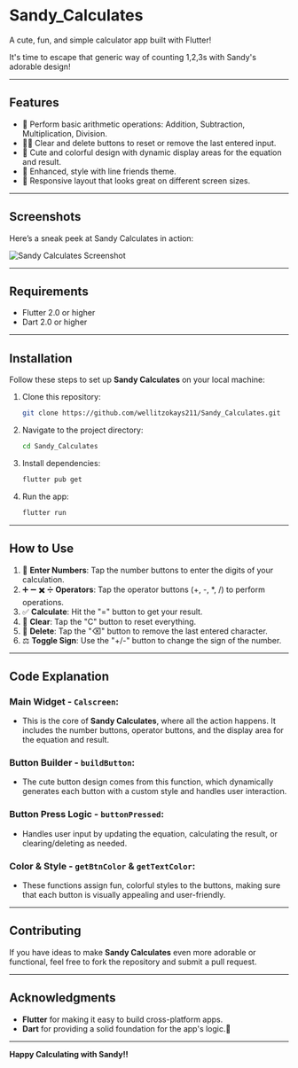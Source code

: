 # Sandy_Calculates
A cute, fun, and simple calculator app built with Flutter! 

It's time to escape that generic way of counting 1,2,3s with Sandy's adorable design!

---

## Features

- 🧮 Perform basic arithmetic operations: Addition, Subtraction, Multiplication, Division.
- 🧑‍💻 Clear and delete buttons to reset or remove the last entered input.
- 🎨 Cute and colorful design with dynamic display areas for the equation and result.
- 🌸 Enhanced, style with line friends theme. 
- 📱 Responsive layout that looks great on different screen sizes.

---

## Screenshots

Here’s a sneak peek at Sandy Calculates in action:

![Sandy Calculates Screenshot](assets/images/calculator_banner.png)

---

## Requirements

- Flutter 2.0 or higher
- Dart 2.0 or higher
---

## Installation

Follow these steps to set up **Sandy Calculates** on your local machine:

1. Clone this repository:
    ```bash
    git clone https://github.com/wellitzokays211/Sandy_Calculates.git
    ```

2. Navigate to the project directory:
    ```bash
    cd Sandy_Calculates
    ```

3. Install dependencies:
    ```bash
    flutter pub get
    ```

4. Run the app:
    ```bash
    flutter run
    ```

---

## How to Use

1. 🧮 **Enter Numbers**: Tap the number buttons to enter the digits of your calculation.
2. ➕ ➖ ✖️ ➗ **Operators**: Tap the operator buttons (+, -, *, /) to perform operations.
3. ✅ **Calculate**: Hit the "=" button to get your result.
4. 🧹 **Clear**: Tap the "C" button to reset everything.
5. 🧨 **Delete**: Tap the "⌫" button to remove the last entered character.
6. ⚖️ **Toggle Sign**: Use the "+/-" button to change the sign of the number.

---

## Code Explanation

### Main Widget - **`Calscreen`**:
   - This is the core of **Sandy Calculates**, where all the action happens. It includes the number buttons, operator buttons, and the display area for the equation and result.

### Button Builder - **`buildButton`**:
   - The cute button design comes from this function, which dynamically generates each button with a custom style and handles user interaction.

### Button Press Logic - **`buttonPressed`**:
   - Handles user input by updating the equation, calculating the result, or clearing/deleting as needed.
### Color & Style - **`getBtnColor` & `getTextColor`**:
   - These functions assign fun, colorful styles to the buttons, making sure that each button is visually appealing and user-friendly.

---

## Contributing

If you have ideas to make **Sandy Calculates** even more adorable or functional, feel free to fork the repository and submit a pull request.

---

## Acknowledgments

- **Flutter** for making it easy to build cross-platform apps.
- **Dart** for providing a solid foundation for the app's logic.💖

---

**Happy Calculating with Sandy!!** 
